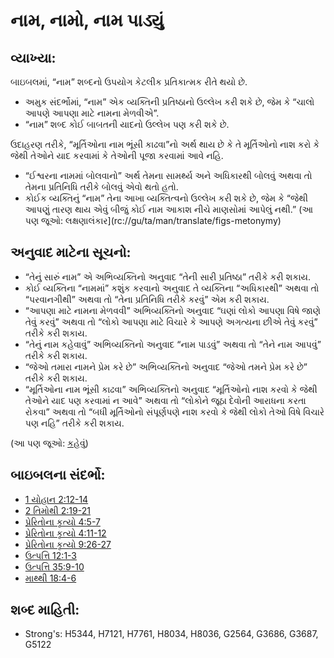 # નામ, નામો, નામ પાડ્યું 

## વ્યાખ્યા: 

બાઇબલમાં, “નામ” શબ્દનો ઉપયોગ કેટલીક પ્રતિકાત્મક રીતે થયો છે.

* અમુક સંદર્ભોમાં, “નામ” એક વ્યક્તિની પ્રતિષ્ઠાનો ઉલ્લેખ કરી શકે છે, જેમ કે “ચાલો આપણે આપણા માટે નામના મેળવીએ”.
* “નામ” શબ્દ કોઈ બાબતની યાદનો ઉલ્લેખ પણ કરી શકે છે.

ઉદાહરણ તરીકે, “મૂર્તિઓના નામ ભૂંસી કાઢવા”નો અર્થ થાય છે કે તે મૂર્તિઓનો નાશ કરો કે જેથી તેઓને યાદ કરવામાં કે તેઓની પૂજા કરવામાં આવે નહિ.

* “ઈશ્વરના નામમાં બોલવાનો” અર્થ તેમના સામર્થ્ય અને અધિકારથી બોલવું અથવા તો તેમના પ્રતિનિધિ તરીકે બોલવું એવો થતો હતો.
* કોઈક વ્યક્તિનું “નામ” તેના આખા વ્યક્તિત્વનો ઉલ્લેખ કરી શકે છે, જેમ કે “જેથી આપણું તારણ થાય એવું બીજું કોઈ નામ આકાશ નીચે માણસોમાં આપેલું નથી.” (આ પણ જૂઓ: લક્ષણાલંકાર](rc://gu/ta/man/translate/figs-metonymy)

## અનુવાદ માટેના સૂચનો: 

* “તેનું સારું નામ” એ અભિવ્યક્તિનો અનુવાદ “તેની સારી પ્રતિષ્ઠા” તરીકે કરી શકાય.
* કોઈ વ્યક્તિના “નામમાં” કશુંક કરવાનો અનુવાદ તે વ્યક્તિના “અધિકારથી” અથવા તો “પરવાનગીથી” અથવા તો “તેના પ્રતિનિધિ તરીકે કરવું” એમ કરી શકાય.
* “આપણા માટે નામના મેળવવી” અભિવ્યક્તિનો અનુવાદ “ઘણાં લોકો આપણા વિષે જાણે તેવું કરવું” અથવા તો “લોકો આપણા માટે વિચારે કે આપણે અગત્યના છીએ તેવું કરવું” તરીકે કરી શકાય.
* “તેનું નામ કહેવાવું” અભિવ્યક્તિનો અનુવાદ “નામ પાડવું” અથવા તો “તેને નામ આપવું” તરીકે કરી શકાય.
* “જેઓ તમારા નામને પ્રેમ કરે છે” અભિવ્યક્તિનો અનુવાદ “જેઓ તમને પ્રેમ કરે છે” તરીકે કરી શકાય.
* “મૂર્તિઓના નામ ભૂંસી કાઢવા” અભિવ્યક્તિનો અનુવાદ “મૂર્તિઓનો નાશ કરવો કે જેથી તેઓને યાદ પણ કરવામાં ન આવે” અથવા તો “લોકોને જૂઠા દેવોની આરાધના કરતા રોકવા” અથવા તો “બધી મૂર્તિઓનો સંપૂર્ણપણે નાશ કરવો કે જેથી લોકો તેઓ વિષે વિચારે પણ નહિ” તરીકે કરી શકાય.

(આ પણ જૂઓ: [કહેવું](../kt/call.md))

## બાઇબલના સંદર્ભો: 

* [1 યોહાન 2:12-14](rc://gu/tn/help/1jn/02/12)
* [2 તિમોથી 2:19-21](rc://gu/tn/help/2ti/02/19)
* [પ્રેરિતોના કૃત્યો 4:5-7](rc://gu/tn/help/act/04/05)
* [પ્રેરિતોના કૃત્યો 4:11-12](rc://gu/tn/help/act/04/11)
* [પ્રેરિતોના કૃત્યો 9:26-27](rc://gu/tn/help/act/09/26)
* [ઉત્પત્તિ 12:1-3](rc://gu/tn/help/gen/12/01)
* [ઉત્પત્તિ 35:9-10](rc://gu/tn/help/gen/35/09)
* [માથ્થી 18:4-6](rc://gu/tn/help/mat/18/04)

## શબ્દ માહિતી: 

* Strong's: H5344, H7121, H7761, H8034, H8036, G2564, G3686, G3687, G5122

